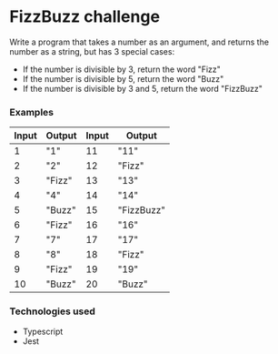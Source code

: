 # FizzBuzz challenge

Write a program that takes a number as an argument, and returns the number as a string, but has 3 special cases:
* If the number is divisible by 3, return the word "Fizz"
* If the number is divisible by 5, return the word "Buzz"
* If the number is divisible by 3 and 5, return the word "FizzBuzz"

### Examples

| Input | Output | Input | Output
| ----- | ----- | ----- | -----
| 1 | "1" | 11 | "11"
| 2 | "2" | 12 | "Fizz"
| 3 | "Fizz" | 13 | "13"
| 4 | "4" | 14 | "14"
| 5 | "Buzz" | 15 | "FizzBuzz"
| 6 | "Fizz" | 16 | "16"
| 7 | "7" | 17 | "17"
| 8 | "8" | 18 | "Fizz"
| 9 | "Fizz" | 19 | "19"
| 10 | "Buzz" | 20 | "Buzz"


### Technologies used

- Typescript
- Jest
